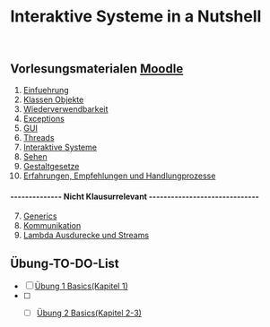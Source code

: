 # Interaktive Systeme in a Nutshell <br> <br>
## Vorlesungsmaterialen [Moodle](https://moodle.hsnr.de/course/view.php?id=6978)
1. [Einfuehrung](https://moodle.hsnr.de/mod/resource/view.php?id=578250)
2. [Klassen Objekte](https://moodle.hsnr.de/mod/resource/view.php?id=580149)
3. [Wiederverwendbarkeit](https://moodle.hsnr.de/mod/resource/view.php?id=585836)
4. [Exceptions](https://moodle.hsnr.de/mod/resource/view.php?id=585922)
5. [GUI](https://moodle.hsnr.de/mod/resource/view.php?id=587214)
6. [Threads](https://moodle.hsnr.de/mod/resource/view.php?id=589639)
10. [Interaktive Systeme](https://moodle.hsnr.de/mod/resource/view.php?id=592312)
11. [Sehen](https://moodle.hsnr.de/mod/resource/view.php?id=593256)
12. [Gestaltgesetze](https://moodle.hsnr.de/mod/resource/view.php?id=596104)
13. [Erfahrungen, Empfehlungen und Handlungprozesse](https://moodle.hsnr.de/mod/resource/view.php?id=596105)
  #### -------------- Nicht Klausurrelevant ------------------------------
  7. [Generics](https://moodle.hsnr.de/mod/resource/view.php?id=595578)
  8. [Kommunikation](https://moodle.hsnr.de/mod/resource/view.php?id=595580)
  9. [Lambda Ausdurecke und Streams](https://moodle.hsnr.de/mod/resource/view.php?id=595581)
## Übung-TO-DO-List
- [ ] [Übung 1 Basics(Kapitel 1)](Uebungen/Uebung1.md)
- [ ] - [ ] [Übung 2 Basics(Kapitel 2-3)](Uebungen/Uebung2.md) 

